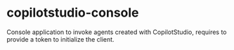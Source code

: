 # copilotstudio-console

Console application to invoke agents created with CopilotStudio, requires to provide a token to initialize the client.
